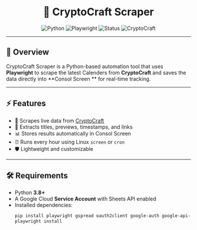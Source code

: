<div align="center">

# 🚀 CryptoCraft Scraper

<img src="https://img.shields.io/badge/Python-3.8+-blue.svg" alt="Python"/>
<img src="https://img.shields.io/badge/Playwright-✅-green" alt="Playwright"/>
<img src="https://img.shields.io/badge/Status-Active-brightgreen" alt="Status"/>
<img src="https://img.shields.io/badge/CryptoCraft-🌐-orange" alt="CryptoCraft"/>

</div>

---

## 📌 Overview
CryptoCraft Scraper is a Python-based automation tool that uses **Playwright** to scrape the latest Calenders from **CryptoCraft** and saves the data directly into **Consol Screen ** for real-time tracking.  

---

## ⚡ Features
- 🔎 Scrapes live data from [CryptoCraft](https://cryptocraft.com/)
- 📄 Extracts titles, previews, timestamps, and links
- 📊 Stores results automatically in Consol Screen 
- ⏰ Runs every hour using Linux `screen` or `cron`
- 🛡️ Lightweight and customizable

---

## 🛠️ Requirements
- Python **3.8+**
- A Google Cloud **Service Account** with Sheets API enabled
- Installed dependencies:
  ```bash
  pip install playwright gspread oauth2client google-auth google-api-python-client
  playwright install
